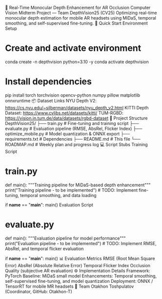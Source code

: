 🧠 Real-Time Monocular Depth Enhancement for AR Occlusion
Computer Vision Midterm Project — Team DepthVision25 (CV25)
Optimizing real-time monocular depth estimation for mobile AR headsets using MiDaS, temporal smoothing, and self-supervised fine-tuning.
🚀 Quick Start
Environment Setup
# Create and activate environment
conda create -n depthvision python=3.10 -y
conda activate depthvision

# Install dependencies
pip install torch torchvision opencv-python numpy pillow matplotlib onnxruntime
📦 Dataset Links
NYU Depth V2: https://cs.nyu.edu/~silberman/datasets/nyu_depth_v2.html
KITTI Depth Dataset: https://www.cvlibs.net/datasets/kitti/
TUM-RGBD: https://vision.in.tum.de/data/datasets/rgbd-dataset
📁 Project Structure
DepthVision25/
├── train.py           # Fine-tuning and training script
├── evaluate.py        # Evaluation pipeline (RMSE, AbsRel, Flicker Index)
├── optimize_mobile.py # Model quantization & ONNX export
├── requirements.txt   # Dependencies
├── README.md          # This file
└── ROADMAP.md         # Weekly plan and progress log
💻 Script Stubs
Training Script
# train.py
def main():
    """Training pipeline for MiDaS-based depth enhancement"""
    print("Training pipeline - to be implemented")
    # TODO: Implement fine-tuning, temporal smoothing, and data loading

if __name__ == "__main__":
    main()
Evaluation Script
# evaluate.py
def main():
    """Evaluation pipeline for model performance"""
    print("Evaluation pipeline - to be implemented")
    # TODO: Implement RMSE, AbsRel, and temporal flicker evaluation

if __name__ == "__main__":
    main()
📊 Evaluation Metrics
RMSE (Root Mean Square Error)
AbsRel (Absolute Relative Error)
Temporal Flicker Index
Occlusion Quality (subjective AR evaluation)
⚙️ Implementation Details
Framework: PyTorch
Baseline: MiDaS small model
Enhancements: Temporal smoothing, self-supervised fine-tuning, and model quantization
Deployment: ONNX / TensorRT for mobile MR headsets
👥 Team
Otakhon Toshpulatov (Coordinator, GitHub: Otakhon-T)
